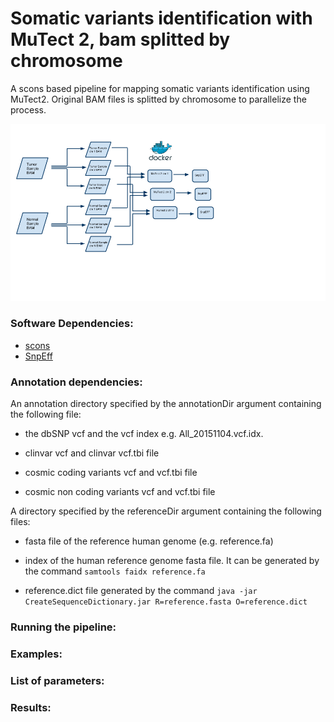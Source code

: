# Somatic variants identification with MuTect 2, bam splitted by chromosome

A scons based pipeline for mapping somatic variants identification using MuTect2. Original BAM files is splitted by chromosome to parallelize the process.

<img src="mutect2-split-chr.png" width="600px">


### Software Dependencies:
* [scons](http://scons.org/)
* [SnpEff](http://snpeff.sourceforge.net/)


### Annotation dependencies:

An annotation directory specified by the annotationDir argument containing the following file:

* the dbSNP vcf and the vcf index e.g. All_20151104.vcf.idx.

* clinvar vcf and clinvar vcf.tbi file

* cosmic coding variants vcf and vcf.tbi file

* cosmic non coding variants vcf and vcf.tbi file

A directory specified by the referenceDir argument containing the following files:

* fasta file of the reference human genome (e.g. reference.fa)

* index of the human reference genome fasta file. It can be generated by the command `samtools faidx reference.fa`

* reference.dict file generated by the command `java -jar CreateSequenceDictionary.jar R=reference.fasta O=reference.dict ` 





### Running the pipeline:


### Examples:


### List of parameters:


### Results:

